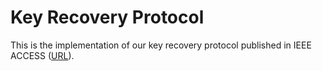 # Key Recovery Protocol

This is the implementation of our key recovery protocol published in IEEE ACCESS ([URL](https://ieeexplore.ieee.org/document/9992201)).

